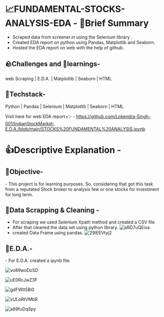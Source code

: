 <h1>
 📈FUNDAMENTAL-STOCKS-ANALYSIS-EDA - 📑Brief Summary
</h1>

- Scraped data from screener.in using the Selenium library .
- Created EDA report on python using Pandas, Matplotlib and Seaborn.
- Hosted the EDA report on web with the help of github.

<h2>
 🪨Challenges and 🧠learnings-
</h2>
 web Scraping | E.D.A. | Matplotlib | Seaborn | HTML 
 
 <h2>
 🤖Techstack-
</h2>
Python | Pandas | Selenium | Matplotlib | Seaborn | HTML
 
 Visit here for web EDA report 👉 - https://github.com/Lokendra-Singh-001/IndianStockMarket-E.D.A./blob/main/STOCKS%20FUNDAMENTAL%20ANALYSIS.ipynb
 
 <h1>
 👍Descriptive Explanation - 
</h1>

<h2> 
  🥅Objective-
</h2>
- This project is for learning purposes. So, considering that got this task from a reputated Stock broker to analysis few or one stocks for investment for long term.

<h2> 
  🔡Data Scrapping & Cleaning -
</h2>

- For scraping we used Selenium Xpath method and created a CSV file 
- After that cleaned the data set using python library.
![aRD7uQEixa](https://user-images.githubusercontent.com/116347164/232291787-99943842-1052-41d2-97c6-fb39f94e715f.png)
- created Data Frame using pandas.
![29lEEVtyj2](https://user-images.githubusercontent.com/116347164/232291900-028e8ab6-7770-48c7-8e97-dc3c78f44e72.png)

<h2> 
  📑E.D.A.-
</h2>
 - For E.D.A. created a ipynb file.
 
![vo89woDzSD](https://user-images.githubusercontent.com/116347164/232292125-da92a0c0-e50d-4128-9f31-67f19487a109.png)

![uE0RcJwZ3F](https://user-images.githubusercontent.com/116347164/232292395-89242f49-54b0-430c-88a0-1e8f61a2e30c.png)

![gdFWIt5Bi0](https://user-images.githubusercontent.com/116347164/232292528-d340760a-c818-4ffa-b3cc-7ed899abb8eb.png)

![vULoRtVMbR](https://user-images.githubusercontent.com/116347164/232292712-59947966-35b1-4c1d-9af3-df8540ad7a02.png)

![a89fuDqSpy](https://user-images.githubusercontent.com/116347164/232292824-ffce1ee0-d251-4d15-aaaa-b706a83a1d68.png)

 


























